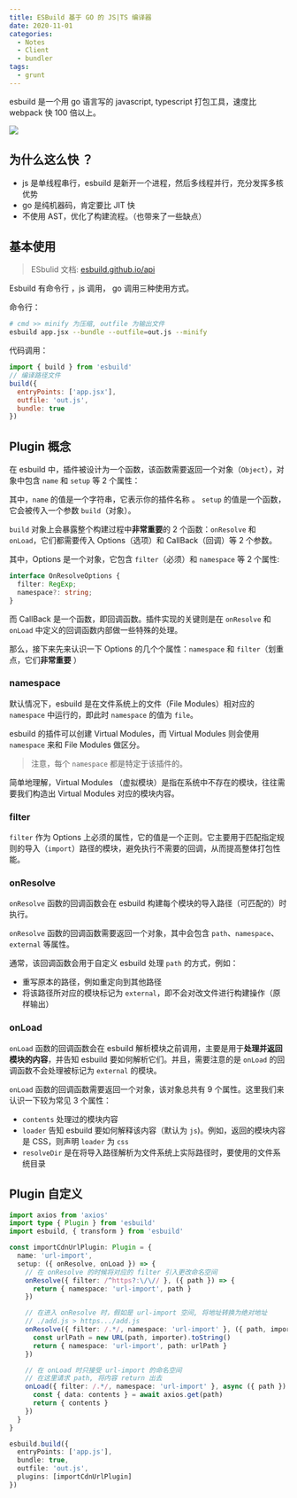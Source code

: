 ```yaml
---
title: ESBuild 基于 GO 的 JS|TS 编译器
date: 2020-11-01
categories:
  - Notes
  - Client
  - bundler
tags: 
  - grunt
---
```


esbuild 是一个用 go 语言写的 javascript, typescript 打包工具，速度比 webpack 快 100 倍以上。

<!-- more -->

![](https://pic.imgdb.cn/item/62f5b6a116f2c2beb1ea99c2.jpg)

## 为什么这么快 ？

- js 是单线程串行，esbuild 是新开一个进程，然后多线程并行，充分发挥多核优势
- go 是纯机器码，肯定要比 JIT 快
- 不使用 AST，优化了构建流程。（也带来了一些缺点）


## 基本使用

> ESbulid 文档: [esbuild.github.io/api](https://link.juejin.cn/?target=https%3A%2F%2Fesbuild.github.io%2Fapi%2F)

Esbuild 有命令行 ，js 调用， go 调用三种使用方式。

命令行：

~~~sh
# cmd >> minify 为压缩, outfile 为输出文件
esbuild app.jsx --bundle --outfile=out.js --minify
~~~

代码调用：

~~~js
import { build } from 'esbuild'
// 编译路径文件
build({
  entryPoints: ['app.jsx'],
  outfile: 'out.js',
  bundle: true
})
~~~

## Plugin 概念

在 esbuild 中，插件被设计为一个函数，该函数需要返回一个对象（`Object`），对象中包含 `name` 和 `setup` 等 2 个属性：

其中，`name` 的值是一个字符串，它表示你的插件名称 。 `setup` 的值是一个函数，它会被传入一个参数 `build`（对象）。

`build` 对象上会暴露整个构建过程中**非常重要**的 2 个函数：`onResolve` 和 `onLoad`，它们都需要传入 Options（选项）和 CallBack（回调）等 2 个参数。

其中，Options 是一个对象，它包含 `filter`（必须）和 `namespace` 等 2 个属性:

```typescript
interface OnResolveOptions {
  filter: RegExp;
  namespace?: string;
}
```


而 CallBack 是一个函数，即回调函数。插件实现的关键则是在 `onResolve` 和 `onLoad` 中定义的回调函数内部做一些特殊的处理。

那么，接下来先来认识一下 Options 的几个个属性：`namespace` 和 `filter`（划重点，它们**非常重要** ）

### namespace

默认情况下，esbuild 是在文件系统上的文件（File Modules）相对应的 `namespace` 中运行的，即此时 `namespace` 的值为 `file`。

esbuild 的插件可以创建 Virtual Modules，而 Virtual Modules 则会使用 `namespace` 来和 File Modules 做区分。

> 注意，每个 `namespace` 都是特定于该插件的。

简单地理解，Virtual Modules （虚拟模块）是指在系统中不存在的模块，往往需要我们构造出 Virtual Modules 对应的模块内容。

### filter

`filter` 作为 Options 上必须的属性，它的值是一个正则。它主要用于匹配指定规则的导入（`import`）路径的模块，避免执行不需要的回调，从而提高整体打包性能。

### onResolve 

`onResolve` 函数的回调函数会在 esbuild 构建每个模块的导入路径（可匹配的）时执行。

`onResolve` 函数的回调函数需要返回一个对象，其中会包含 `path`、`namespace`、`external` 等属性。

通常，该回调函数会用于自定义 esbuild 处理 `path` 的方式，例如：

- 重写原本的路径，例如重定向到其他路径
- 将该路径所对应的模块标记为 `external`，即不会对改文件进行构建操作（原样输出）

### onLoad

`onLoad` 函数的回调函数会在 esbuild 解析模块之前调用，主要是用于**处理并返回模块的内容**，并告知 esbuild 要如何解析它们。并且，需要注意的是 `onLoad` 的回调函数不会处理被标记为 `external` 的模块。

`onLoad` 函数的回调函数需要返回一个对象，该对象总共有 9 个属性。这里我们来认识一下较为常见 3 个属性：

- `contents` 处理过的模块内容
- `loader` 告知 esbuild 要如何解释该内容（默认为 `js`)。例如，返回的模块内容是 CSS，则声明 `loader` 为 `css`
- `resolveDir` 是在将导入路径解析为文件系统上实际路径时，要使用的文件系统目录

## Plugin 自定义

~~~ts
import axios from 'axios'
import type { Plugin } from 'esbuild'
import esbuild, { transform } from 'esbuild'

const importCdnUrlPlugin: Plugin = {
  name: 'url-import',
  setup: ({ onResolve, onLoad }) => {
    // 在 onResolve 的时候将对应的 filter 引入更改命名空间
    onResolve({ filter: /^https?:\/\// }, ({ path }) => {
      return { namespace: 'url-import', path }
    })

    // 在进入 onResolve 时，假如是 url-import 空间, 将地址转换为绝对地址
    // ./add.js > https.../add.js
    onResolve({ filter: /.*/, namespace: 'url-import' }, ({ path, importer }) => {
      const urlPath = new URL(path, importer).toString()
      return { namespace: 'url-import', path: urlPath }
    })

    // 在 onLoad 时只接受 url-import 的命名空间
    // 在这里请求 path, 将内容 return 出去
    onLoad({ filter: /.*/, namespace: 'url-import' }, async ({ path }) => {
      const { data: contents } = await axios.get(path)
      return { contents }
    })
  }
}

esbuild.build({
  entryPoints: ['app.js'],
  bundle: true,
  outfile: 'out.js',
  plugins: [importCdnUrlPlugin]
})
~~~
